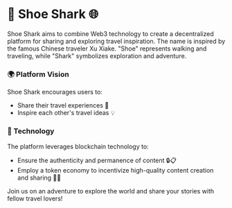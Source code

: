 # 🦈 Shoe Shark 🌐

Shoe Shark aims to combine Web3 technology to create a decentralized platform for sharing and exploring travel inspiration. The name is inspired by the famous Chinese traveler Xu Xiake. "Shoe" represents walking and traveling, while "Shark" symbolizes exploration and adventure. 

### 🌍 Platform Vision
Shoe Shark encourages users to:
- Share their travel experiences 🌄
- Inspire each other's travel ideas 💡

### 🔗 Technology
The platform leverages blockchain technology to:
- Ensure the authenticity and permanence of content 🔒📋
- Employ a token economy to incentivize high-quality content creation and sharing 🎁💎

Join us on an adventure to explore the world and share your stories with fellow travel lovers!
